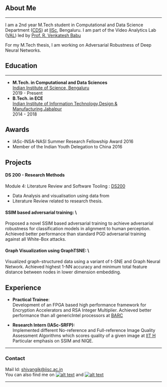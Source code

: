 ## About Me
---
I am a 2nd year M.Tech student in Computational and Data Science Department ([CDS](http://cds.iisc.ac.in)) at [IISc](https://iisc.ac.in), Bengaluru. I am part of the Video Analytics Lab ([VAL](http://val.serc.iisc.ernet.in/valweb/index.html)) led by [Prof. R. Venkatesh Babu](http://cds.iisc.ac.in/faculty/venky/)

For my M.Tech thesis, I am working on Adversarial Robustness of Deep Neural Networks. 

## Education
---
  - __M.Tech. in Computational and Data Sciences__ \
    [Indian Institute of Science, Bengaluru](https://iisc.ac.in/) \
    2019 - Present
  - __B.Tech. in ECE__ \
    [Indian Institute of Information Technology,Design & Manufacturing,Jabalpur](https://www.iiitdmj.ac.in/) \
    2014 - 2018

## Awards
  * IASc-INSA-NASI Summer Research Fellowship Award 2016
  * Member of the Indian Youth Delegation to China 2016


## Projects 
  #### DS 200 - Research Methods
  Module 4: Literature Review and Software Tooling : [DS200](https://github.com/shivangikhare5/ds200)
   * Data Analysis and visualisation using data from [](data.gov.in/)
   * Literature Review related to research thesis.

  #### __SSIM based adversarial training:__ \
   Proposed a novel SSIM based adversarial training to achieve adversarial robustness for classification models in alignment to human perception.
   Achieved better performance than standard PGD adversarial training against all White-Box attacks.

  #### __Graph Visualization using GraphTSNE:__ \
   Visualized graph-structured data using a variant of t-SNE and Graph Neural Network.
   Achieved highest 1-NN accuracy and minimum total feature distance between nodes in lower dimension embedding.

## Experience 
  - __Practical Trainee__: \
   Development of an FPGA based high performance framework for Encryption Accelerators and RSA Integer Multiplier.
   Achieved better performance than all genericIntel processors at [BARC](http://barc.gov.in/)

  - __Research Intern (IASc-SRFP):__ \
   Implemented different No-reference and Full-reference Image Quality Assessment Algorithms which scores quality of a given image at [IIT H](https://iith.ac.in/)
   Particular emphasis on SSIM and NIQE.

___
### Contact
Mail Id: [shivangik@iisc.ac.in](mailto:shivangik@iisc.ac.in) \
You can also find me on [![alt text][3.1]][1] and [![alt text][2.1]][2]


<!-- links to social media icons -->
<!-- no need to change these -->

<!-- icons with padding -->

[1.1]: http://i.imgur.com/tXSoThF.png (twitter icon with padding)
[2.1]: https://i.stack.imgur.com/gVE0j.png (linkedin)
[3.1]: https://i.stack.imgur.com/tskMh.png (github icon with padding)

<!-- icons without padding -->

[1.2]: http://i.imgur.com/wWzX9uB.png (twitter icon without padding)
[3.2]: http://i.imgur.com/9I6NRUm.png (github icon without padding)


<!-- links to your social media accounts -->
<!-- update these accordingly -->

[1]: https://github.com/shivangikhare5
[2]: https://www.linkedin.com/in/shivangi-khare/


---
